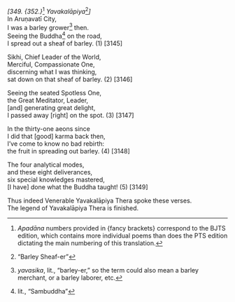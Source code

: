 *\[349. {352.}*[^1] *Yavakalāpiya*[^2]*\]*  
In Aruṇavatī City,  
I was a barley grower[^3] then.  
Seeing the Buddha[^4] on the road,  
I spread out a sheaf of barley. (1) \[3145\]

Sikhi, Chief Leader of the World,  
Merciful, Compassionate One,  
discerning what I was thinking,  
sat down on that sheaf of barley. (2) \[3146\]

Seeing the seated Spotless One,  
the Great Meditator, Leader,  
\[and\] generating great delight,  
I passed away \[right\] on the spot. (3) \[3147\]

In the thirty-one aeons since  
I did that \[good\] karma back then,  
I’ve come to know no bad rebirth:  
the fruit in spreading out barley. (4) \[3148\]

The four analytical modes,  
and these eight deliverances,  
six special knowledges mastered,  
\[I have\] done what the Buddha taught! (5) \[3149\]

Thus indeed Venerable Yavakalāpiya Thera spoke these verses.  
The legend of Yavakalāpiya Thera is finished.

[^1]: *Apadāna* numbers provided in {fancy brackets} correspond to the BJTS edition, which contains more individual poems than does the PTS edition dictating the main numbering of this translation.

[^2]: “Barley Sheaf-er”

[^3]: *yavasika*, lit., “barley-er,” so the term could also mean a barley merchant, or a barley laborer, etc.

[^4]: lit., “Sambuddha”
